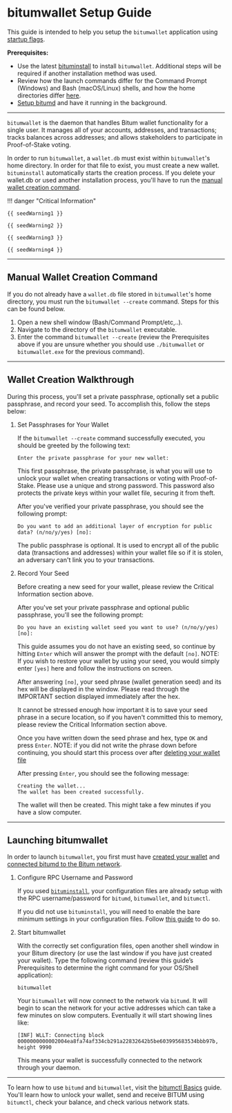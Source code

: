 # bitumwallet Setup Guide

This guide is intended to help you setup the `bitumwallet` application using [startup flags](startup-basics.md#startup-command-flags).

**Prerequisites:**

- Use the latest [bituminstall](cli-installation.md) to install `bitumwallet`. Additional steps will be required if another installation method was used.
- Review how the launch commands differ for the Command Prompt (Windows) and Bash (macOS/Linux) shells, and how the home directories differ [here](os-differences.md).
- [Setup bitumd](bitumd-setup.md) and have it running in the background.

---

`bitumwallet` is the daemon that handles Bitum wallet functionality for a single user. It manages all of your accounts, addresses, and transactions; tracks balances across addresses; and allows stakeholders to participate in Proof-of-Stake voting.

In order to run `bitumwallet`, a `wallet.db` must exist within `bitumwallet`'s home directory. In order for that file to exist, you must create a new wallet. `bituminstall` automatically starts the creation process. If you delete your wallet.db or used another installation process, you'll have to run the [manual wallet creation command](#manual-wallet-creation-command).

!!! danger "Critical Information"

    {{ seedWarning1 }}

    {{ seedWarning2 }}

    {{ seedWarning3 }}

    {{ seedWarning4 }}

---

## Manual Wallet Creation Command

If you do not already have a `wallet.db` file stored in `bitumwallet`'s home directory, you must run the `bitumwallet --create` command. Steps for this can be found below.

1. Open a new shell window (Bash/Command Prompt/etc,..).
1. Navigate to the directory of the `bitumwallet` executable.
1. Enter the command `bitumwallet --create` (review the Prerequisites above if you are unsure whether you should use `./bitumwallet` or `bitumwallet.exe` for the previous command).

---

## Wallet Creation Walkthrough

During this process, you'll set a private passphrase, optionally set a public passphrase, and record your seed. To accomplish this, follow the steps below:

1. Set Passphrases for Your Wallet

    If the `bitumwallet --create` command successfully executed, you should be greeted by the following text:

    ```no-highlight
    Enter the private passphrase for your new wallet:
    ```

    This first passphrase, the private passphrase, is what you will use to unlock your wallet when creating transactions or voting with Proof-of-Stake. Please use a unique and strong password. This password also protects the private keys within your wallet file, securing it from theft.

    After you've verified your private passphrase, you should see the following prompt:

    ```no-highlight
    Do you want to add an additional layer of encryption for public data? (n/no/y/yes) [no]:
    ```

    The public passphrase is optional. It is used to encrypt all of the public data (transactions and addresses) within your wallet file so if it is stolen, an adversary can't link you to your transactions.

1. Record Your Seed

    Before creating a new seed for your wallet, please review the Critical Information section above.

    After you've set your private passphrase and optional public passphrase, you'll see the following prompt:

    ```no-highlight
    Do you have an existing wallet seed you want to use? (n/no/y/yes) [no]:
    ```

    This guide assumes you do not have an existing seed, so continue by hitting `Enter` which will answer the prompt with the default `[no]`. NOTE: If you wish to restore your wallet by using your seed, you would simply enter `[yes]` here and follow the instructions on screen.

    After answering `[no]`, your seed phrase (wallet generation seed) and its hex will be displayed in the window. Please read through the IMPORTANT section displayed immediately after the hex.

    It cannot be stressed enough how important it is to save your seed phrase in a secure location, so if you haven't committed this to memory, please review the Critical Information section above.

    Once you have written down the seed phrase and hex, type `OK` and press `Enter`. NOTE: if you did not write the phrase down before continuing, you should start this process over after [deleting your wallet file](../../advanced/deleting-your-wallet.md)

    After pressing `Enter`, you should see the following message:

    ```no-highlight
    Creating the wallet...
    The wallet has been created successfully.
    ```

    The wallet will then be created. This might take a few minutes if you have a slow computer.

---

## Launching bitumwallet

In order to launch `bitumwallet`, you first must have [created your wallet](#wallet-creation-walkthrough) and
[connected bitumd to the Bitum network](bitumd-setup.md#connect-to-the-bitum-network).

1. Configure RPC Username and Password

    If you used [`bituminstall`](cli-installation.md), your configuration files are already setup with the RPC username/password for `bitumd`, `bitumwallet`, and `bitumctl`.

    If you did not use `bituminstall`, you will need to enable the bare minimum settings in your configuration files. Follow [this guide](../../advanced/manual-cli-install.md#minimum-configuration) to do so.

1. Start bitumwallet

    With the correctly set configuration files, open another shell window in your Bitum directory (or use the last window if you have just created your wallet). Type the following command (review this guide’s Prerequisites to determine the right command for your OS/Shell application):

    ```no-highlight
    bitumwallet
    ```

    Your `bitumwallet` will now connect to the network via `bitumd`. It will begin to scan the network for your active addresses which can take a few minutes on slow computers. Eventually it will start showing lines like:

    ```no-highlight
    [INF] WLLT: Connecting block 0000000000002004ea8fa74af334cb291a22832642b5be603995683534bbb97b, height 9990
    ```

    This means your wallet is successfully connected to the network
    through your daemon.

---

To learn how to use `bitumd` and `bitumwallet`, visit the [bitumctl Basics](bitumctl-basics.md) guide. You'll learn how to unlock your wallet, send and receive BITUM using `bitumctl`, check your balance, and check various network stats.

